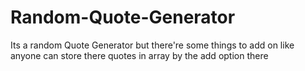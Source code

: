# Random-Quote-Generator
Its a random Quote Generator 
but there're some things to add on like anyone can store there quotes in array by the add option there
